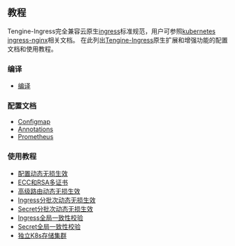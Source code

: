 ## 教程

Tengine-Ingress完全兼容云原生[ingress](https://kubernetes.io/docs/concepts/services-networking/ingress/)标准规范，用户可参照[kubernetes ingress-nginx](https://kubernetes.github.io/ingress-nginx/)相关文档。
在此列出[Tengine-Ingress](https://github.com/alibaba/tengine-ingress)原生扩展和增强功能的配置文档和使用教程。 

### 编译

*   [编译](document/ingress_install.html)

### 配置文档

*   [Configmap](document/ingress_configmap.html)
*   [Annotations](document/ingress_annotations.html)
*   [Prometheus](document/ingress_prometheus.html)

### 使用教程

*   [配置动态无损生效](document/ingress_hotreload.html)
*   [ECC和RSA多证书](document/ingress_certs.html)
*   [高级路由动态无损生效](document/ingress_routes.html)
*   [Ingress分批次动态无损生效](document/ingress_rollout_ingress.html)
*   [Secret分批次动态无损生效](document/ingress_rollout_secret.html)
*   [Ingress全局一致性校验](document/ingress_checksum_ingress.html)
*   [Secret全局一致性校验](document/ingress_checksum_secret.html)
*   [独立K8s存储集群](document/ingress_cluster.html)

